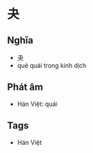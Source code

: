 # 夬

## Nghĩa
* 夬
* quẻ quái trong kinh dịch

## Phát âm
* Hán Việt: quái

## Tags
* Hán Việt

<script>window.HANZI_FIELD='夬';</script>
